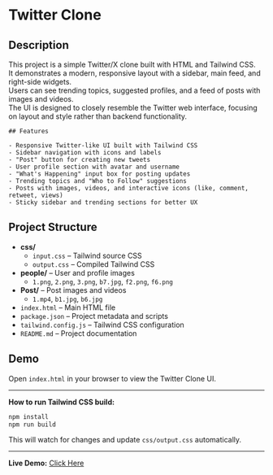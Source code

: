 # Twitter Clone

## Description

This project is a simple Twitter/X clone built with HTML and Tailwind CSS.  
It demonstrates a modern, responsive layout with a sidebar, main feed, and right-side widgets.  
Users can see trending topics, suggested profiles, and a feed of posts with images and videos.  
The UI is designed to closely resemble the Twitter web interface, focusing on layout and style rather than backend functionality.
```
## Features

- Responsive Twitter-like UI built with Tailwind CSS
- Sidebar navigation with icons and labels
- "Post" button for creating new tweets
- User profile section with avatar and username
- "What's Happening" input box for posting updates
- Trending topics and "Who to Follow" suggestions
- Posts with images, videos, and interactive icons (like, comment, retweet, views)
- Sticky sidebar and trending sections for better UX
```
## Project Structure

- **css/**
  - `input.css` – Tailwind source CSS
  - `output.css` – Compiled Tailwind CSS
- **people/** – User and profile images
  - `1.png`, `2.png`, `3.png`, `b7.jpg`, `f2.png`, `f6.png`
- **Post/** – Post images and videos
  - `1.mp4`, `b1.jpg`, `b6.jpg`
- `index.html` – Main HTML file
- `package.json` – Project metadata and scripts
- `tailwind.config.js` – Tailwind CSS configuration
- `README.md` – Project documentation

## Demo

Open `index.html` in your browser to view the Twitter Clone UI.

---

**How to run Tailwind CSS build:**
```sh
npm install
npm run build
```

This will watch for changes and update `css/output.css` automatically.

---
**Live Demo:** [Click Here](https://vaishnav0720.github.io/Twitter-Clone/)
